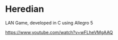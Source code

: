 Heredian
========

LAN Game, developed in C using Allegro 5

https://www.youtube.com/watch?v=wFLheVMgAAQ
